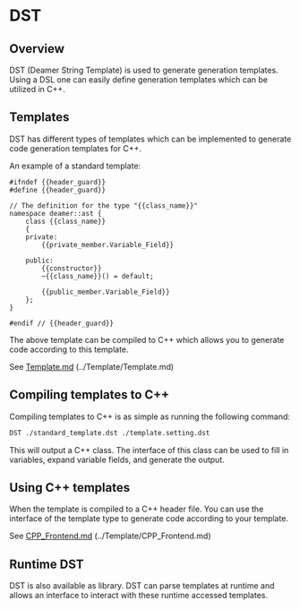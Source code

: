 # DST

## Overview

DST (Deamer String Template) is used to generate generation templates. Using a DSL one can easily define generation templates which can be utilized in C++.

## Templates

DST has different types of templates which can be implemented to generate code generation templates for C++.

An example of a standard template:

```DST
#ifndef {{header_guard}}
#define {{header_guard}}

// The definition for the type "{{class_name}}"
namespace deamer::ast {
	class {{class_name}}
	{
	private:
		{{private_member.Variable_Field}}
		
	public:
		{{constructor}}
		~{{class_name}}() = default;
	
		{{public_member.Variable_Field}}
	};
}

#endif // {{header_guard}}
```

The above template can be compiled to C++ which allows you to generate code according to this template.

See [Template.md](../Template/Template.md) (../Template/Template.md)

## Compiling templates to C++

Compiling templates to C++ is as simple as running the following command:

```bash
DST ./standard_template.dst ./template.setting.dst
```

This will output a C++ class. The interface of this class can be used to fill in variables, expand variable fields, and generate the output.

## Using C++ templates

When the template is compiled to a C++ header file. You can use the interface of the template type to generate code according to your template.

See [CPP_Frontend.md](../Template/CPP_Frontend.md) (../Template/CPP_Frontend.md)

## Runtime DST

DST is also available as library. DST can parse templates at runtime and allows an interface to interact with these runtime accessed templates.





